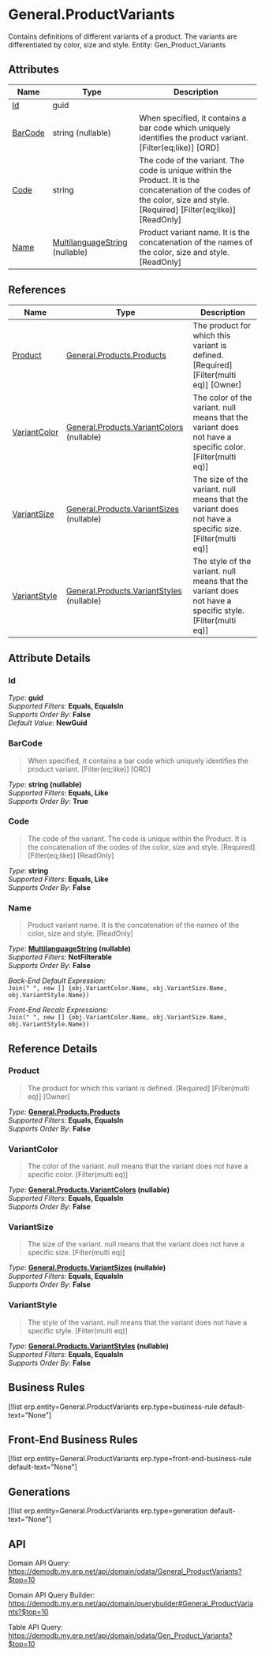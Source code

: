 # General.ProductVariants

Contains definitions of different variants of a product. The variants are differentiated by color, size and style. Entity: Gen_Product_Variants

## Attributes

| Name | Type | Description |
| ---- | ---- | --- |
| [Id](General.ProductVariants.md#Id) | guid |  
| [BarCode](General.ProductVariants.md#BarCode) | string (nullable) | When specified, it contains a bar code which uniquely identifies the product variant. [Filter(eq;like)] [ORD] 
| [Code](General.ProductVariants.md#Code) | string | The code of the variant. The code is unique within the Product. It is the concatenation of the codes of the color, size and style. [Required] [Filter(eq;like)] [ReadOnly] 
| [Name](General.ProductVariants.md#Name) | [MultilanguageString](../data-types/MultilanguageString.md) (nullable) | Product variant name. It is the concatenation of the names of the color, size and style. [ReadOnly] 

## References

| Name | Type | Description |
| ---- | ---- | --- |
| [Product](General.ProductVariants.md#Product) | [General.Products.Products](General.Products.Products.md) | The product for which this variant is defined. [Required] [Filter(multi eq)] [Owner] |
| [VariantColor](General.ProductVariants.md#VariantColor) | [General.Products.VariantColors](General.Products.VariantColors.md) (nullable) | The color of the variant. null means that the variant does not have a specific color. [Filter(multi eq)] |
| [VariantSize](General.ProductVariants.md#VariantSize) | [General.Products.VariantSizes](General.Products.VariantSizes.md) (nullable) | The size of the variant. null means that the variant does not have a specific size. [Filter(multi eq)] |
| [VariantStyle](General.ProductVariants.md#VariantStyle) | [General.Products.VariantStyles](General.Products.VariantStyles.md) (nullable) | The style of the variant. null means that the variant does not have a specific style. [Filter(multi eq)] |


## Attribute Details

### Id

_Type_: **guid**  
_Supported Filters_: **Equals, EqualsIn**  
_Supports Order By_: **False**  
_Default Value_: **NewGuid**  

### BarCode

> When specified, it contains a bar code which uniquely identifies the product variant. [Filter(eq;like)] [ORD]

_Type_: **string (nullable)**  
_Supported Filters_: **Equals, Like**  
_Supports Order By_: **True**  

### Code

> The code of the variant. The code is unique within the Product. It is the concatenation of the codes of the color, size and style. [Required] [Filter(eq;like)] [ReadOnly]

_Type_: **string**  
_Supported Filters_: **Equals, Like**  
_Supports Order By_: **False**  

### Name

> Product variant name. It is the concatenation of the names of the color, size and style. [ReadOnly]

_Type_: **[MultilanguageString](../data-types/MultilanguageString.md) (nullable)**  
_Supported Filters_: **NotFilterable**  
_Supports Order By_: **False**  

_Back-End Default Expression:_  
`Join(" ", new [] {obj.VariantColor.Name, obj.VariantSize.Name, obj.VariantStyle.Name})`

_Front-End Recalc Expressions:_  
`Join(" ", new [] {obj.VariantColor.Name, obj.VariantSize.Name, obj.VariantStyle.Name})`

## Reference Details

### Product

> The product for which this variant is defined. [Required] [Filter(multi eq)] [Owner]

_Type_: **[General.Products.Products](General.Products.Products.md)**  
_Supported Filters_: **Equals, EqualsIn**  
_Supports Order By_: **False**  

### VariantColor

> The color of the variant. null means that the variant does not have a specific color. [Filter(multi eq)]

_Type_: **[General.Products.VariantColors](General.Products.VariantColors.md) (nullable)**  
_Supported Filters_: **Equals, EqualsIn**  
_Supports Order By_: **False**  

### VariantSize

> The size of the variant. null means that the variant does not have a specific size. [Filter(multi eq)]

_Type_: **[General.Products.VariantSizes](General.Products.VariantSizes.md) (nullable)**  
_Supported Filters_: **Equals, EqualsIn**  
_Supports Order By_: **False**  

### VariantStyle

> The style of the variant. null means that the variant does not have a specific style. [Filter(multi eq)]

_Type_: **[General.Products.VariantStyles](General.Products.VariantStyles.md) (nullable)**  
_Supported Filters_: **Equals, EqualsIn**  
_Supports Order By_: **False**  



## Business Rules

[!list erp.entity=General.ProductVariants erp.type=business-rule default-text="None"]

## Front-End Business Rules

[!list erp.entity=General.ProductVariants erp.type=front-end-business-rule default-text="None"]

## Generations

[!list erp.entity=General.ProductVariants erp.type=generation default-text="None"]

## API

Domain API Query:
<https://demodb.my.erp.net/api/domain/odata/General_ProductVariants?$top=10>

Domain API Query Builder:
<https://demodb.my.erp.net/api/domain/querybuilder#General_ProductVariants?$top=10>

Table API Query:
<https://demodb.my.erp.net/api/domain/odata/Gen_Product_Variants?$top=10>

